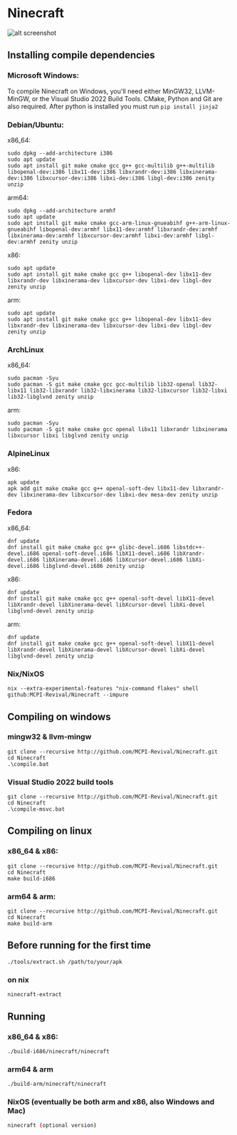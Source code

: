 # Ninecraft

![alt screenshot](https://raw.githubusercontent.com/MCPI-Revival/Ninecraft/master/screenshots/0.6.1-menu.png)

## Installing compile dependencies
### Microsoft Windows:
To compile Ninecraft on Windows, you'll need either MinGW32, LLVM-MinGW, or the Visual Studio 2022 Build Tools. CMake, Python and Git are also required.
After python is installed you must run `pip install jinja2`
### Debian/Ubuntu:
x86_64:
```
sudo dpkg --add-architecture i386
sudo apt update
sudo apt install git make cmake gcc g++ gcc-multilib g++-multilib libopenal-dev:i386 libx11-dev:i386 libxrandr-dev:i386 libxinerama-dev:i386 libxcursor-dev:i386 libxi-dev:i386 libgl-dev:i386 zenity unzip
```
arm64:
```
sudo dpkg --add-architecture armhf
sudo apt update
sudo apt install git make cmake gcc-arm-linux-gnueabihf g++-arm-linux-gnueabihf libopenal-dev:armhf libx11-dev:armhf libxrandr-dev:armhf libxinerama-dev:armhf libxcursor-dev:armhf libxi-dev:armhf libgl-dev:armhf zenity unzip
```
x86:
```
sudo apt update
sudo apt install git make cmake gcc g++ libopenal-dev libx11-dev libxrandr-dev libxinerama-dev libxcursor-dev libxi-dev libgl-dev zenity unzip
```
arm:
```
sudo apt update
sudo apt install git make cmake gcc g++ libopenal-dev libx11-dev libxrandr-dev libxinerama-dev libxcursor-dev libxi-dev libgl-dev zenity unzip
```
### ArchLinux
x86_64:
```
sudo pacman -Syu
sudo pacman -S git make cmake gcc gcc-multilib lib32-openal lib32-libx11 lib32-libxrandr lib32-libxinerama lib32-libxcursor lib32-libxi lib32-libglvnd zenity unzip
```
arm:
```
sudo pacman -Syu
sudo pacman -S git make cmake gcc openal libx11 libxrandr libxinerama libxcursor libxi libglvnd zenity unzip
```
### AlpineLinux
x86:
```
apk update
apk add git make cmake gcc g++ openal-soft-dev libx11-dev libxrandr-dev libxinerama-dev libxcursor-dev libxi-dev mesa-dev zenity unzip
```
### Fedora
x86_64:
```
dnf update
dnf install git make cmake gcc g++ glibc-devel.i686 libstdc++-devel.i686 openal-soft-devel.i686 libX11-devel.i686 libXrandr-devel.i686 libXinerama-devel.i686 libXcursor-devel.i686 libXi-devel.i686 libglvnd-devel.i686 zenity unzip
```
x86:
```
dnf update
dnf install git make cmake gcc g++ openal-soft-devel libX11-devel libXrandr-devel libXinerama-devel libXcursor-devel libXi-devel libglvnd-devel zenity unzip
```
arm:
```
dnf update
dnf install git make cmake gcc g++ openal-soft-devel libX11-devel libXrandr-devel libXinerama-devel libXcursor-devel libXi-devel libglvnd-devel zenity unzip
```

### Nix/NixOS
```
nix --extra-experimental-features "nix-command flakes" shell github:MCPI-Revival/Ninecraft --impure
```

## Compiling on windows
### mingw32 & llvm-mingw
```
git clone --recursive http://github.com/MCPI-Revival/Ninecraft.git
cd Ninecraft
.\compile.bat
```
### Visual Studio 2022 build tools
```
git clone --recursive http://github.com/MCPI-Revival/Ninecraft.git
cd Ninecraft
.\compile-msvc.bat
```
## Compiling on linux
### x86_64 & x86:
```
git clone --recursive http://github.com/MCPI-Revival/Ninecraft.git
cd Ninecraft
make build-i686
```
### arm64 & arm:
```
git clone --recursive http://github.com/MCPI-Revival/Ninecraft.git
cd Ninecraft
make build-arm
```

## Before running for the first time
```
./tools/extract.sh /path/to/your/apk
```
### on nix
```
ninecraft-extract
```

## Running
### x86_64 & x86:
```
./build-i686/ninecraft/ninecraft
```
### arm64 & arm
```
./build-arm/ninecraft/ninecraft
```
### NixOS (eventually be both arm and x86, also Windows and Mac)
```sh
ninecraft (optional version)
```